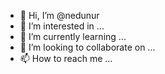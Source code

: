 - 👋 Hi, I’m @nedunur
- 👀 I’m interested in ...
- 🌱 I’m currently learning ...
- 💞️ I’m looking to collaborate on ...
- 📫 How to reach me ...

<!---
nedunur/nedunur is a ✨ special ✨ repository because its `README.md` (this file) appears on your GitHub profile.
You can click the Preview link to take a look at your changes.
--->
